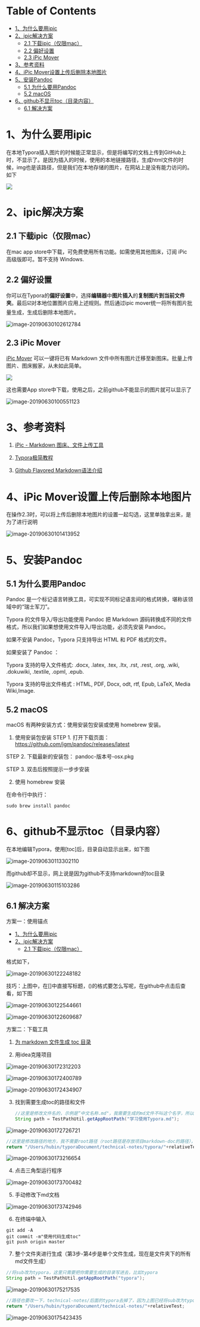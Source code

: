 # Table of Contents

* [1、为什么要用ipic](#1、为什么要用ipic)
* [2、ipic解决方案](#2、ipic解决方案)
  * [2.1 下载ipic（仅限mac）](#21-下载ipic（仅限mac）)
  * [2.2 偏好设置](#22-偏好设置)
  * [2.3 iPic Mover](#23-ipic-mover)
* [3、参考资料](#3、参考资料)
* [4、iPic Mover设置上传后删除本地图片](#4、ipic-mover设置上传后删除本地图片)
* [5、安装Pandoc](#5、安装pandoc)
  * [5.1 为什么要用Pandoc](#51-为什么要用pandoc)
  * [5.2 macOS](#52-macos)
* [6、github不显示toc（目录内容）](#6、github不显示toc（目录内容）)
  * [6.1 解决方案](#61-解决方案)



# 1、为什么要用ipic

在本地Typora插入图片的时候能正常显示，但是将编写的文档上传到GitHub上时，不显示了。是因为插入的时候，使用的本地链接路径，生成html文件的时候，img也是该路径，但是我们在本地存储的图片，在网站上是没有能力访问的。如下

![](http://ww2.sinaimg.cn/large/006tNc79ly1g4ixv99g4hj30kb0g1myo.jpg)

# 2、ipic解决方案

## 2.1 下载ipic（仅限mac）

在mac app store中下载，可免费使用所有功能。如需使用其他图床，订阅 iPic 高级版即可。暂不支持 Windows.

## 2.2 偏好设置

你可以在Typora的**偏好设置**中，选择**编辑器**中**图片插入**的**复制图片到当前文件夹**。最后☑️对本地位置图片应用上述规则。然后通过ipic mover统一将所有图片批量生成，生成后删除本地图片。

![image-20190630102612784](http://ww2.sinaimg.cn/large/006tNc79ly1g4iz2wtlfwj30e40e10vf.jpg)

## 2.3 iPic Mover

[iPic Mover](https://itunes.apple.com/cn/app/id1183822957?ls=1&mt=12) 可以一键将已有 Markdown 文件中所有图片迁移至新图床。批量上传图片、图床搬家，从未如此简单。

![](https://ps-hz.toolinbox.net/006y8lVagw1fajaszqardg30ia0bc4cp.gif)

这也需要App store中下载，使用之后，之前github不能显示的图片就可以显示了

![image-20190630100551123](http://ww4.sinaimg.cn/large/006tNc79ly1g4iyw35920j30pe0hiamz.jpg)

# 3、参考资料

1. [iPic - Markdown 图床、文件上传工具](https://toolinbox.net/iPic/ )

2. [Typora极简教程](https://www.jianshu.com/p/a6a6a22e9393)
3. [Github Flavored Markdown语法介绍]([https://github.com/guodongxiaren/README#%E9%93%BE%E6%8E%A5](https://github.com/guodongxiaren/README#链接))

# 4、iPic Mover设置上传后删除本地图片

在操作2.3时，可以将上传后删除本地图片的设置一起勾选，这里单独拿出来，是为了进行说明

![image-20190630101413952](http://ww1.sinaimg.cn/large/006tNc79ly1g4iytyj3j1j30jy0dwaaj.jpg)

# 5、安装Pandoc

## 5.1 为什么要用Pandoc
Pandoc 是一个标记语言转换工具，可实现不同标记语言间的格式转换，堪称该领域中的“瑞士军刀”。

Typora 的文件导入/导出功能使用 Pandoc 把 Markdown 源码转换成不同的文件格式，所以我们如果想使用文件导入/导出功能，必须先安装 Pandoc。

如果不安装 Pandoc，Typora 只支持导出 HTML 和 PDF 格式的文件。

如果安装了 Pandoc ：

Typora 支持的导入文件格式: .docx, .latex, .tex, .ltx, .rst, .rest, .org, .wiki, .dokuwiki, .textile, .opml, .epub.

Typora 支持的导出文件格式 : HTML, PDF, Docx, odt, rtf, Epub, LaTeX, Media Wiki,Image.

## 5.2 macOS

macOS 有两种安装方式：使用安装包安装或使用 homebrew 安装。

1.  使用安装包安装
  STEP 1. 打开下载页面： https://github.com/jgm/pandoc/releases/latest

  STEP 2. 下载最新的安装包： pandoc-版本号-osx.pkg

  STEP 3. 双击后按照提示一步步安装

2.  使用 homebrew 安装

   在命令行中执行：

   ```
   sudo brew install pandoc
   ```


# 6、github不显示toc（目录内容）

在本地编辑Typora，使用[toc]后，目录自动显示出来，如下图

![image-20190630113302110](http://ww3.sinaimg.cn/large/006tNc79ly1g4j2al0ic3j308e077t9g.jpg)

而github却不显示，网上说是因为github不支持markdown的toc目录

![image-20190630115103286](http://ww3.sinaimg.cn/large/006tNc79ly1g4j2als9i8j30rf07xwg9.jpg)

## 6.1 解决方案

方案一：使用锚点
- [1、为什么要用ipic](#1为什么要用ipic)
- [2、ipic解决方案](#2ipic解决方案)
  * [2.1 下载ipic（仅限mac）](#21-下载ipic仅限mac)

格式如下，

![image-20190630122248182](http://ww4.sinaimg.cn/large/006tNc79ly1g4j2ic2901j30dk03i74v.jpg)

技巧：上图中，在[]中直接写标题，()的格式要怎么写呢，在github中点击后查看，如下图

![image-20190630122544661](http://ww3.sinaimg.cn/large/006tNc79ly1g4j2ictwmij30t404vmy6.jpg)

![image-20190630122609687](http://ww1.sinaimg.cn/large/006tNc79ly1g4j2idbf1kj30rs0493zz.jpg)

方案二：下载工具

1. [为 markdown 文件生成 toc 目录](https://github.com/houbb/markdown-toc/tree/release_1.0.2)

2. 用idea克隆项目

![image-20190630172312203](http://ww3.sinaimg.cn/large/006tNc79ly1g4jbkfv5xjj30c10cat9q.jpg)

![image-20190630172400789](http://ww4.sinaimg.cn/large/006tNc79ly1g4jbkgmqk3j30wf0h1wjl.jpg)

![image-20190630172434907](http://ww1.sinaimg.cn/large/006tNc79ly1g4jbkhj031j30fk03u3yx.jpg)

3. 找到需要生成toc的路径和文件

   ```java
   //这里是修改文件名的，示例是“中文名称.md"，我需要生成的md文件不叫这个名字，所以我改成了"学习使用Typora.md"
   String path = TestPathUtil.getAppRootPath("学习使用Typora.md"); 
   ```

![image-20190630172726721](http://ww3.sinaimg.cn/large/006tNc79ly1g4jbki1adjj30wf0jxn4m.jpg)



```java
//这里是修改路径的地方，我不需要root路径（root路径是存放项目markdown-doc的路径），去掉了，直接写上md文件存放的路径即可。其实emptyFile也可以去掉，因为没有用到，getAppRootPath方法直接返回了md的路径+参数
return "/Users/hubin/typoraDocument/technical-notes/typora/"+relativeTest;  
```

![image-20190630173216654](http://ww4.sinaimg.cn/large/006tNc79ly1g4jbkihidfj30wp0gjq8m.jpg)

4. 点击三角型运行程序

![image-20190630173700482](http://ww3.sinaimg.cn/large/006tNc79ly1g4jbkj1g8sj30iv04r0tj.jpg)

5. 手动修改下md文档

![image-20190630173742946](http://ww1.sinaimg.cn/large/006tNc79ly1g4jbkjeh50j30l40c3t9r.jpg)

6. 在终端中输入

```
git add -A
git commit -m"使用代码生成toc"
git push origin master
```

7. 整个文件夹进行生成（第3步-第4步是单个文件生成，现在是文件夹下的所有md文件生成）

```java
//将sub改为typora，这里只需要把你需要生成的目录写进去，比如typora
String path = TestPathUtil.getAppRootPath("typora");
```

![image-20190630175217535](http://ww3.sinaimg.cn/large/006tNc79ly1g4jc2lh8axj30ul0ctae2.jpg)

```java
//路径也要改一下，technical-notes/后面的typora去掉了，因为上图已经将sub改为typora，这里就不要重复写入
return "/Users/hubin/typoraDocument/technical-notes/"+relativeTest;
```

![image-20190630175423435](http://ww4.sinaimg.cn/large/006tNc79ly1g4jc2n6ebaj30uh0bb0xv.jpg)

